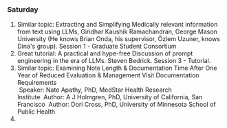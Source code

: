 
### Saturday
1) Similar topic: Extracting and Simplifying Medically relevant information from text using LLMs, Giridhar Kaushik Ramachandran, George Mason University (He knows Brian Onda, his supervisor, Özlem Uzuner, knows Dina's group). Session 1 - Graduate Student Consortium
2) Great tutorial: A practical and hype-free Discussion of prompt engineering in the era of LLMs. Steven Bedrick. Session 3 - Tutorial. 
3) Similar topic: Examining Note Length & Documentation Time After One Year of Reduced Evaluation & Management Visit Documentation Requirements  <br> Speaker: Nate Apathy, PhD, MedStar Health Research Institute  Author: A J Holmgren, PhD, University of California, San Francisco  Author: Dori Cross, PhD, University of Minnesota School of Public Health
4) 

